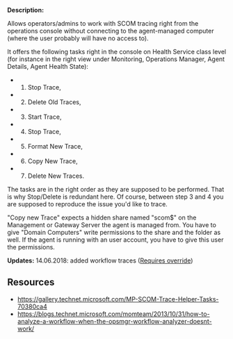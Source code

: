 **Description:**

Allows operators/admins to work with SCOM tracing right from the operations console without connecting to the agent-managed computer (where the user probably will have no access to).

It offers the following tasks right in the console on Health Service class level (for instance in the right view under Monitoring, Operations Manager, Agent Details, Agent Health State): 
*   1. Stop Trace, 
*   2. Delete Old Traces, 
*   3. Start Trace, 
*   4. Stop Trace, 
*   5. Format New Trace, 
*   6. Copy New Trace, 
*   7. Delete New Traces.  

The tasks are in the right order as they are supposed to be performed. That is why Stop/Delete is redundant here. Of course, between step 3 and 4 you are supposed to reproduce the issue you'd like to trace.

"Copy new Trace" expects a hidden share named "scom$" on the Management or Gateway Server the agent is managed from. You have to give "Domain Computers" write permissions to the share and the folder as well. If the agent is running with an user account, you have to give this user the permissions.

**Updates:**
14.06.2018: added workflow traces ([Requires override](https://blogs.technet.microsoft.com/momteam/2013/10/31/how-to-analyze-a-workflow-when-the-opsmgr-workflow-analyzer-doesnt-work/))


## Resources

*   https://gallery.technet.microsoft.com/MP-SCOM-Trace-Helper-Tasks-70380ca4
*   https://blogs.technet.microsoft.com/momteam/2013/10/31/how-to-analyze-a-workflow-when-the-opsmgr-workflow-analyzer-doesnt-work/
